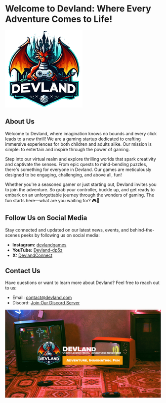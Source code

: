 # Welcome to Devland: Where Every Adventure Comes to Life!

![Devland Logo](devland_logo.png)

## About Us
Welcome to Devland, where imagination knows no bounds and every click leads to a new thrill! We are a gaming startup dedicated to crafting immersive experiences for both children and adults alike. Our mission is simple: to entertain and inspire through the power of gaming.

Step into our virtual realm and explore thrilling worlds that spark creativity and captivate the senses. From epic quests to mind-bending puzzles, there's something for everyone in Devland. Our games are meticulously designed to be engaging, challenging, and above all, fun!

Whether you're a seasoned gamer or just starting out, Devland invites you to join the adventure. So grab your controller, buckle up, and get ready to embark on an unforgettable journey through the wonders of gaming. The fun starts here—what are you waiting for? 🎮🚀

## Follow Us on Social Media
Stay connected and updated on our latest news, events, and behind-the-scenes peeks by following us on social media:
- **Instagram:** [devlandgames](https://www.instagram.com/devlandgames/)
- **YouTube:** [Devland-dp5z](https://www.youtube.com/@Devland-dp5z)
- **X:** [DevlandConnect](https://twitter.com/DevlandConnect)

## Contact Us
Have questions or want to learn more about Devland? Feel free to reach out to us:
- Email: contact@devland.com
- Discord: [Join Our Discord Server](https://discord.gg/devland)

![Devland Cover](devland_cover.png)